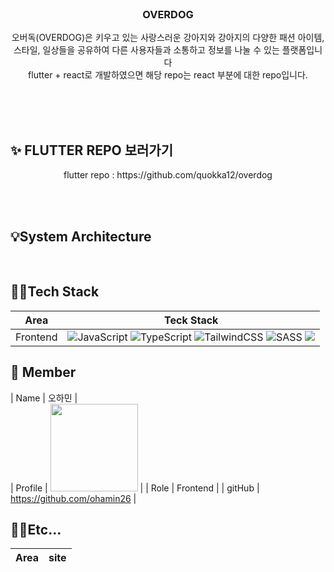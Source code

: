 
<div align = "center">
<br>
  
<h3> OVERDOG </h3>

오버독(OVERDOG)은 키우고 있는 사랑스러운 강아지와 강아지의 다양한 패션 아이템, 스타일, 일상들을 공유하여 다른 사용자들과 소통하고 정보를 나눌 수 있는 플랫폼입니다<br>
flutter + react로 개발하였으면 해당 repo는 react 부분에 대한 repo입니다.
<br> <br>

</div>

<br>
<br>



## ✨ FLUTTER REPO 보러가기
<div align = "center">
flutter repo : https://github.com/quokka12/overdog
  
</div>
  
<br>

<div align="center">

</div>

</p>

<br>

## 💡System Architecture
<br>

## 👩‍💻Tech Stack
|Area|Teck Stack|
|:----:|:-------:|
|Frontend| ![JavaScript](https://img.shields.io/badge/javascript-%23323330.svg?style=for-the-badge&logo=javascript&logoColor=%F7DF1E) ![TypeScript](https://img.shields.io/badge/typescript-%23007ACC.svg?style=for-the-badge&logo=typescript&logoColor=white) ![TailwindCSS](https://img.shields.io/badge/tailwindcss-%2338B2AC.svg?style=for-the-badge&logo=tailwind-css&logoColor=white) ![SASS](https://img.shields.io/badge/SASS-hotpink.svg?style=for-the-badge&logo=SASS&logoColor=white) <img src="https://img.shields.io/badge/Recoil-3578E5?style=for-the-badge&logo=recoil&logoColor=white" />

## 🧞 Member
| Name | 오하민 | 
<br>
| Profile | <img width="140px" src="https://avatars.githubusercontent.com/u/113972482?v=4"> |
| Role | Frontend |
| gitHub | https://github.com/ohamin26 |


## 👩‍💻Etc...
|Area|site|
|:----:|:-------:|
